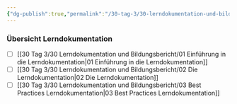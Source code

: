 ```yaml
---
{"dg-publish":true,"permalink":"/30-tag-3/30-lerndokumentation-und-bildungsbericht/00-lerndokumentation/","noteIcon":""}
---
```


### Übersicht Lerndokumentation
- [ ] [[30 Tag 3/30 Lerndokumentation und Bildungsbericht/01 Einführung in die Lerndokumentation\|01 Einführung in die Lerndokumentation]]
- [ ] [[30 Tag 3/30 Lerndokumentation und Bildungsbericht/02 Die Lerndokumentation\|02 Die Lerndokumentation]]
- [ ] [[30 Tag 3/30 Lerndokumentation und Bildungsbericht/03 Best Practices Lerndokumentation\|03 Best Practices Lerndokumentation]]
